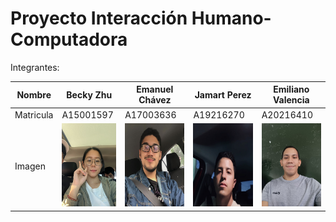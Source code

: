 # Proyecto Interacción Humano-Computadora

Integrantes:

| Nombre | Becky Zhu | Emanuel Chávez | Jamart Perez | Emiliano Valencia | 
| ------------- | ------------- | ------------- |  ------------- | ------------- |
| Matricula  | A15001597  | A17003636 | A19216270 | A20216410 | 
| Imagen | <img src="https://github.com/EmaRCB/ProyectoIHC/blob/main/Recursos/ZHU_BECKY.jpg" data-canonical-src="https://github.com/EmaRCB/ProyectoIHC/blob/main/Recursos/ZHU_BECKY.jpg" width="100" height="133.3" />  | <img src="https://github.com/EmaRCB/ProyectoIHC/blob/main/Recursos/CHAVEZ_EMANUEL.jpg" data-canonical-src="https://github.com/EmaRCB/ProyectoIHC/blob/main/Recursos/CHAVEZ_EMANUEL.jpg" width="133.3" height="133.3" /> | <img src="https://github.com/EmaRCB/ProyectoIHC/blob/main/Recursos/PEREZ_JAMART.jpeg" data-canonical-src="https://github.com/EmaRCB/ProyectoIHC/blob/main/Recursos/PEREZ_JAMART.jpeg" width="133.3" height="133.3" /> | <img src="https://github.com/EmaRCB/ProyectoIHC/blob/main/Recursos/VALENCIA_EMILIANO.jpeg" data-canonical-src="https://github.com/EmaRCB/ProyectoIHC/blob/main/Recursos/VALENCIA_EMILIANO.jpeg" width="133.3" height="133.3" /> | 
